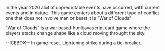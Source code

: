 In the year 2020 alot of unpredictable events have occurred, with current events and in nature. This game centers about a different type of conflict one that does not involve man or beast it is "War of Clouds"

"War of Clouds" is a war based html/javascript card game where the players stacks change shape like a cloud moving throught the sky.

--ICEBOX--
In game reset.
Lightening strike during a tie-breaker. 
